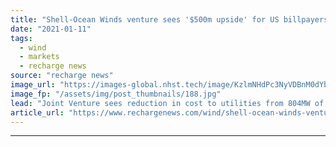 ```yaml
---
title: "Shell-Ocean Winds venture sees '$500m upside' for US billpayers after offshore tax breaks"
date: "2021-01-11"
tags: 
  - wind
  - markets
  - recharge news
source: "recharge news"
image_url: "https://images-global.nhst.tech/image/KzlmNHdPc3NyVDBnM0dYbjdpaDRMbEc1Ujg2SzBrUGg4NGFScjAvZllUOD0=/nhst/binary/5800a313bc1f0454d0bb6ba162d30ec6"
image_fp: "/assets/img/post_thumbnails/188.jpg"
lead: "Joint Venture sees reduction in cost to utilities from 804MW of capacity after ITC decision"
article_url: "https://www.rechargenews.com/wind/shell-ocean-winds-venture-sees-500m-upside-for-us-billpayers-after-offshore-tax-breaks/2-1-942207"
---
```


---
